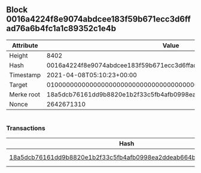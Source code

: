 ## Block 0016a4224f8e9074abdcee183f59b671ecc3d6ffad76a6b4fc1a1c89352c1e4b

Attribute | Value
--- | ---
Height | 8402
Hash | 0016a4224f8e9074abdcee183f59b671ecc3d6ffad76a6b4fc1a1c89352c1e4b
Timestamp | 2021-04-08T05:10:23+00:00
Target | 0100000000000000000000000000000000000000000000000000000000000000
Merke root | 18a5dcb76161dd9b8820e1b2f33c5fb4afb0998ea2ddeab664b0ecc6874a9621
Nonce | 2642671310

```

```

### Transactions

Hash | Amount
--- | ---
[18a5dcb76161dd9b8820e1b2f33c5fb4afb0998ea2ddeab664b0ecc6874a9621](18a5dcb76161dd9b8820e1b2f33c5fb4afb0998ea2ddeab664b0ecc6874a9621.md) | 10.00000000 SKEPTI 
